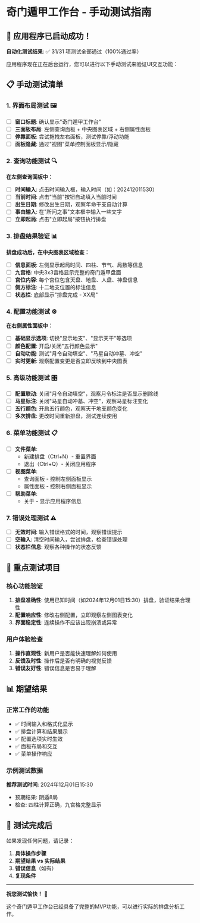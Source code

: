 # 奇门遁甲工作台 - 手动测试指南

## 🎯 应用程序已启动成功！

**自动化测试结果**: ✅ 31/31 项测试全部通过（100%通过率）

应用程序现在正在后台运行，您可以进行以下手动测试来验证UI交互功能：

## 📋 手动测试清单

### 1. 界面布局测试 🖼️
- [ ] **窗口标题**: 确认显示"奇门遁甲工作台"
- [ ] **三面板布局**: 左侧查询面板 + 中央图表区域 + 右侧属性面板
- [ ] **停靠面板**: 尝试拖拽左右面板，测试停靠/浮动功能
- [ ] **面板隐藏**: 通过"视图"菜单控制面板显示/隐藏

### 2. 查询功能测试 🔍
**在左侧查询面板中：**
- [ ] **时间输入**: 点击时间输入框，输入时间（如：202412011530）
- [ ] **当前时间**: 点击"当前"按钮自动填入当前时间
- [ ] **出生日期**: 修改出生日期，观察年命干支自动计算
- [ ] **事由输入**: 在"所问之事"文本框中输入一些文字
- [ ] **立即起局**: 点击"立即起局"按钮执行排盘

### 3. 排盘结果验证 📊
**排盘成功后，在中央图表区域检查：**
- [ ] **信息面板**: 左侧显示起局时间、四柱、节气、局数等信息
- [ ] **九宫格**: 中央3x3宫格显示完整的奇门遁甲盘面
- [ ] **宫位内容**: 每个宫位包含天盘、地盘、人盘、神盘信息
- [ ] **侧方标注**: 十二地支位置的标注信息
- [ ] **状态栏**: 底部显示"排盘完成 - XX局"

### 4. 配置功能测试 ⚙️
**在右侧属性面板中：**
- [ ] **基础显示选项**: 切换"显示地支"、"显示天干"等选项
- [ ] **颜色配置**: 开启/关闭"五行颜色显示"
- [ ] **自动功能**: 测试"月令自动填空"、"马星自动冲墓、冲空"
- [ ] **实时更新**: 观察配置变更是否立即反映到中央图表

### 5. 高级功能测试 🎛️
- [ ] **配置联动**: 关闭"月令自动填空"，观察月令标注是否显示删除线
- [ ] **马星标注**: 关闭"马星自动冲墓、冲空"，观察马星标注变化
- [ ] **五行颜色**: 开启五行颜色，观察天干地支颜色变化
- [ ] **多次排盘**: 更改时间重新排盘，测试连续使用

### 6. 菜单功能测试 📋
- [ ] **文件菜单**: 
  - 新建排盘（Ctrl+N）- 重置界面
  - 退出（Ctrl+Q）- 关闭应用程序
- [ ] **视图菜单**:
  - 查询面板 - 控制左侧面板显示
  - 属性面板 - 控制右侧面板显示
- [ ] **帮助菜单**:
  - 关于 - 显示应用程序信息

### 7. 错误处理测试 ⚠️
- [ ] **无效时间**: 输入错误格式的时间，观察错误提示
- [ ] **空输入**: 清空时间输入，尝试排盘，检查错误处理
- [ ] **状态栏信息**: 观察各种操作的状态反馈

## 🎯 重点测试项目

### 核心功能验证
1. **排盘准确性**: 使用已知时间（如2024年12月01日15:30）排盘，验证结果合理性
2. **配置响应性**: 修改右侧配置，立即观察左侧图表变化
3. **界面稳定性**: 连续操作不应该出现崩溃或异常

### 用户体验检查
1. **操作直观性**: 新用户是否能快速理解如何使用
2. **反馈及时性**: 操作后是否有明确的视觉反馈
3. **错误友好性**: 错误信息是否易于理解

## 📊 期望结果

### 正常工作的功能
- ✅ 时间输入和格式化显示
- ✅ 排盘计算和结果展示  
- ✅ 配置选项实时生效
- ✅ 面板布局和交互
- ✅ 菜单操作响应

### 示例测试数据
**推荐测试时间**: 2024年12月01日15:30
- 预期结果: 阴遁8局
- 检查: 四柱计算正确，九宫格完整显示

## 🚀 测试完成后

如果发现任何问题，请记录：
1. **具体操作步骤**
2. **期望结果 vs 实际结果**
3. **错误信息**（如有）
4. **复现条件**

---

**祝您测试愉快！** 🎉

这个奇门遁甲工作台已经具备了完整的MVP功能，可以进行实际的排盘分析工作。

